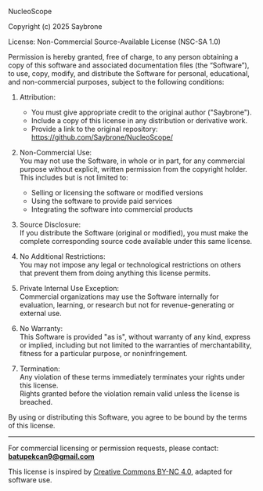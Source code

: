 NucleoScope 

Copyright (c) 2025 Saybrone

License: Non-Commercial Source-Available License (NSC-SA 1.0)

Permission is hereby granted, free of charge, to any person obtaining a copy
of this software and associated documentation files (the “Software”), to use,
copy, modify, and distribute the Software for personal, educational, and non-commercial purposes, subject to the following conditions:

1. Attribution:  
   - You must give appropriate credit to the original author ("Saybrone").
   - Include a copy of this license in any distribution or derivative work.
   - Provide a link to the original repository: https://github.com/Saybrone/NucleoScope/

2. Non-Commercial Use:   
   You may not use the Software, in whole or in part, for any commercial purpose without explicit, written permission from the copyright holder.  
   This includes but is not limited to:  
   - Selling or licensing the software or modified versions  
   - Using the software to provide paid services  
   - Integrating the software into commercial products

3. Source Disclosure:    
   If you distribute the Software (original or modified), you must make the complete corresponding source code available under this same license.

4. No Additional Restrictions:    
   You may not impose any legal or technological restrictions on others that prevent them from doing anything this license permits.

5. Private Internal Use Exception:      
   Commercial organizations may use the Software internally for evaluation, learning, or research but not for revenue-generating or external use.

6. No Warranty:    
   This Software is provided "as is", without warranty of any kind, express or implied, including but not limited to the warranties of merchantability, fitness for a particular    purpose, or noninfringement.

7. Termination:      
   Any violation of these terms immediately terminates your rights under this license.  
   Rights granted before the violation remain valid unless the license is breached.

By using or distributing this Software, you agree to be bound by the terms of this license.

---

For commercial licensing or permission requests, please contact:  
**batupekcan9@gmail.com**

This license is inspired by [Creative Commons BY-NC 4.0](https://creativecommons.org/licenses/by-nc/4.0/), adapted for software use.
